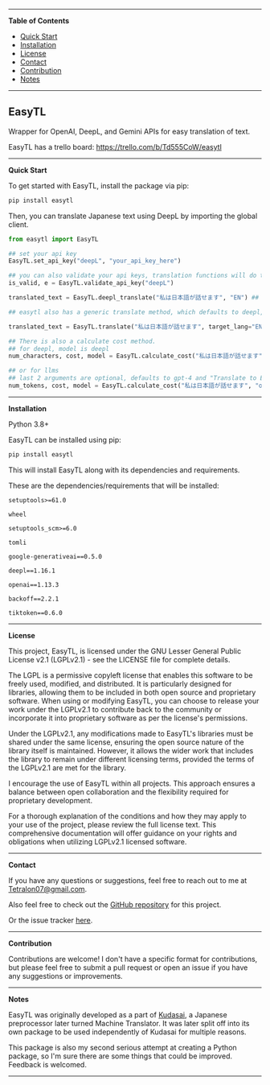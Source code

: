 ---------------------------------------------------------------------------------------------------------------------------------------------------
**Table of Contents**

- [Quick Start](#quick-start)
- [Installation](#installation)
- [License](#license)
- [Contact](#contact)
- [Contribution](#contribution)
- [Notes](#notes)

---------------------------------------------------------------------------------------------------------------------------------------------------

## EasyTL

Wrapper for OpenAI, DeepL, and Gemini APIs for easy translation of text.

EasyTL has a trello board:
https://trello.com/b/Td555CoW/easytl

---------------------------------------------------------------------------------------------------------------------------------------------------
**Quick Start**<a name="quick-start"></a>

To get started with EasyTL, install the package via pip:

```bash
pip install easytl
```

Then, you can translate Japanese text using DeepL by importing the global client.

```python
from easytl import EasyTL

## set your api key
EasyTL.set_api_key("deepL", "your_api_key_here")

## you can also validate your api keys, translation functions will do this automatically
is_valid, e = EasyTL.validate_api_key("deepL")

translated_text = EasyTL.deepl_translate("私は日本語が話せます", "EN") ## Text to translate, language to translate to, only two "required" arguments but there are more optional arguments for additional functionality.

## easytl also has a generic translate method, which defaults to deepl, requires text, and kwargs for the translate method it uses.

translated_text = EasyTL.translate("私は日本語が話せます", target_lang="EN")

## There is also a calculate cost method.
## for deepl, model is deepl
num_characters, cost, model = EasyTL.calculate_cost("私は日本語が話せます", "deepL") ## Text to translate, service to use

## or for llms
## last 2 arguments are optional, defaults to gpt-4 and "Translate to English"
num_tokens, cost, model = EasyTL.calculate_cost("私は日本語が話せます", "openai", "gpt-4", "Translate to English") ## Text to translate, service to use, model to use, prompt to use

```

---------------------------------------------------------------------------------------------------------------------------------------------------

**Installation**<a name="installation"></a>

Python 3.8+

EasyTL can be installed using pip:


```bash
pip install easytl
```

This will install EasyTL along with its dependencies and requirements.

These are the dependencies/requirements that will be installed:
```
setuptools>=61.0

wheel

setuptools_scm>=6.0

tomli

google-generativeai==0.5.0

deepl==1.16.1

openai==1.13.3

backoff==2.2.1

tiktoken==0.6.0

```
---------------------------------------------------------------------------------------------------------------------------------------------------

**License**<a name="license"></a>

This project, EasyTL, is licensed under the GNU Lesser General Public License v2.1 (LGPLv2.1) - see the LICENSE file for complete details.

The LGPL is a permissive copyleft license that enables this software to be freely used, modified, and distributed. It is particularly designed for libraries, allowing them to be included in both open source and proprietary software. When using or modifying EasyTL, you can choose to release your work under the LGPLv2.1 to contribute back to the community or incorporate it into proprietary software as per the license's permissions.

Under the LGPLv2.1, any modifications made to EasyTL's libraries must be shared under the same license, ensuring the open source nature of the library itself is maintained. However, it allows the wider work that includes the library to remain under different licensing terms, provided the terms of the LGPLv2.1 are met for the library.

I encourage the use of EasyTL within all projects. This approach ensures a balance between open collaboration and the flexibility required for proprietary development.

For a thorough explanation of the conditions and how they may apply to your use of the project, please review the full license text. This comprehensive documentation will offer guidance on your rights and obligations when utilizing LGPLv2.1 licensed software.

---------------------------------------------------------------------------------------------------------------------------------------------------

**Contact**<a name="contact"></a>

If you have any questions or suggestions, feel free to reach out to me at [Tetralon07@gmail.com](mailto:Tetralon07@gmail.com).

Also feel free to check out the [GitHub repository](https://github.com/Bikatr7/EasyTL) for this project.

Or the issue tracker [here](https://github.com/Bikatr7/EasyTL/issues).

---------------------------------------------------------------------------------------------------------------------------------------------------

**Contribution**<a name="contribution"></a>

Contributions are welcome! I don't have a specific format for contributions, but please feel free to submit a pull request or open an issue if you have any suggestions or improvements.

---------------------------------------------------------------------------------------------------------------------------------------------------

**Notes**<a name="notes"></a>

EasyTL was originally developed as a part of [Kudasai](https://github.com/Bikatr7/Kudasai), a Japanese preprocessor later turned Machine Translator. It was later split off into its own package to be used independently of Kudasai for multiple reasons.

This package is also my second serious attempt at creating a Python package, so I'm sure there are some things that could be improved. Feedback is welcomed.

---------------------------------------------------------------------------------------------------------------------------------------------------
